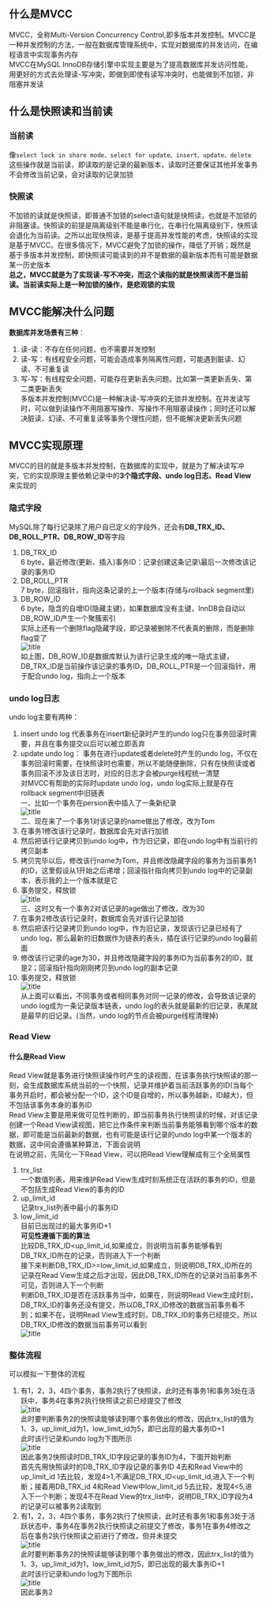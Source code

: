 ## 什么是MVCC  
MVCC，全称Multi-Version Concurrency Control,即多版本并发控制。MVCC是一种并发控制的方法，一般在数据库管理系统中，实现对数据库的并发访问，在编程语言中实现事务内存  
MVCC在MySQL InnoDB存储引擎中实现主要是为了提高数据库并发访问性能，用更好的方式去处理读-写冲突，即做到即使有读写冲突时，也能做到不加锁，非阻塞并发读  
## 什么是快照读和当前读  
### 当前读  
像`select lock in share mode、select for update、insert、update、delete`这些操作就是当前读，即读取的是记录的最新版本，读取时还要保证其他并发事务不会修改当前记录，会对读取的记录加锁
### 快照读  
不加锁的读就是快照读，即普通不加锁的select语句就是快照读，也就是不加锁的非阻塞读。快照读的前提是隔离级别不能是串行化，在串行化隔离级别下，快照读会退化为当前读。之所以出现快照读，是基于提高并发性能的考虑，快照读的实现是基于MVCC。在很多情况下，MVCC避免了加锁的操作，降低了开销；既然是基于多版本并发控制，即快照读可能读到的并不是数据的最新版本而有可能是数据某一历史版本  
**总之，MVCC就是为了实现读-写不冲突，而这个读指的就是快照读而不是当前读。当前读实际上是一种加锁的操作，是悲观锁的实现**  
## MVCC能解决什么问题  
**数据库并发场景有三种**：  
1. 读-读：不存在任何问题，也不需要并发控制  
2. 读-写：有线程安全问题，可能会造成事务隔离性问题，可能遇到脏读、幻读、不可重复读  
3. 写-写：有线程安全问题，可能存在更新丢失问题。比如第一类更新丢失、第二类更新丢失  
多版本并发控制(MVCC)是一种解决读-写冲突的无锁并发控制。在并发读写时，可以做到读操作不用阻塞写操作、写操作不用阻塞读操作；同时还可以解决脏读、幻读、不可重复读等事务个理性问题，但不能解决更新丢失问题  
## MVCC实现原理  
MVCC的目的就是多版本并发控制，在数据库的实现中，就是为了解决读写冲突，它的实现原理主要依赖记录中的**3个隐式字段、undo log日志、Read View**来实现的  
### 隐式字段  
MySQL除了每行记录除了用户自已定义的字段外，还会有**DB_TRX_ID、DB_ROLL_PTR、DB_ROW_ID**等字段  
1. DB_TRX_ID  
6 byte，最近修改(更新、插入)事务ID：记录创建这条记录\最后一次修改该记录的事务ID  
2. DB_ROLL_PTR  
7 byte，回滚指针，指向这条记录的上一个版本(存储与rollback segment里)  
3. DB_ROW_ID  
6 byte，隐含的自增ID(隐藏主键)，如果数据库没有主键，InnDB会自动以DB_ROW_ID产生一个聚簇索引  
实际上还有一个删除flag隐藏字段，即记录被删除不代表真的删除，而是删除flag变了  
![title](https://raw.githubusercontent.com/liujinxi931204/image/master/gitnote/2020/09/04/1599202238249-1599202238349.png)  
如上图，DB_ROW_ID是数据库默认为该行记录生成的唯一隐式主键，DB_TRX_ID是当前操作该记录的事务ID，DB_ROLL_PTR是一个回滚指针，用于配合undo log，指向上一个版本  
### undo log日志  
undo log主要有两种：
1. insert undo log
代表事务在insert新纪录时产生的undo log只在事务回滚时需要，并且在事务提交以后可以被立即丢弃  
2. update undo log：
事务在进行update或者delete时产生的undo log，不仅在事务回滚时需要，在快照读时也需要，所以不能随便删除，只有在快照读或者事务回滚不涉及该日志时，对应的日志才会被purge线程统一清楚  
对MVCC有帮助的实际时update undo log，undo log实际上就是存在rollback segment中旧链表  
一、比如一个事务在persion表中插入了一条新纪录  
![title](https://raw.githubusercontent.com/liujinxi931204/image/master/gitnote/2020/09/04/1599204450085-1599204450089.png)  
二、现在来了一个事务1对该记录的name做出了修改，改为Tom
1. 在事务1修改该行记录时，数据库会先对该行加锁  
2. 然后把该行记录拷贝到undo log中，作为旧记录，即在undo log中有当前行的拷贝副本  
3. 拷贝完毕以后，修改该行name为Tom，并且修改隐藏字段的事务为当前事务1的ID，这里假设从1开始之后递增；回滚指针指向拷贝到undo log中的记录副本，表示我的上一个版本就是它  
4. 事务提交，释放锁  
![title](https://raw.githubusercontent.com/liujinxi931204/image/master/gitnote/2020/09/04/1599204859793-1599204859795.png)  
三、这时又有一个事务2对该记录的age做出了修改，改为30  
1. 在事务2修改该行记录时，数据库会先对该行记录加锁  
2. 然后把该行记录拷贝到undo log中，作为旧记录，发现该行记录已经有了undo log，那么最新的旧数据作为链表的表头，插在该行记录的undo log最前面  
3. 修改该行记录的age为30，并且修改隐藏字段的事务ID为当前事务2的ID，就是2；回滚指针指向刚刚拷贝到undo log的副本记录  
4. 事务提交，释放锁  
![title](https://raw.githubusercontent.com/liujinxi931204/image/master/gitnote/2020/09/04/1599205250465-1599205250466.png)  
从上面可以看出，不同事务或者相同事务对同一记录的修改，会导致该记录的undo log成为一条记录版本链表，undo log的表头就是最新的旧记录，表尾就是最早的旧记录。(当然，undo log的节点会被purge线程清理掉)  
### Read View  
#### 什么是Read View  
Read View就是事务进行快照读操作时产生的读视图，在该事务执行快照读的那一刻，会生成数据库系统当前的一个快照，记录并维护着当前活跃事务的ID(当每个事务开启时，都会被分配一个ID，这个ID是自增的，所以事务越新，ID越大)，但不包括该事务本身的事务ID  
Read View主要是用来做可见性判断的，即当前事务执行快照读的时候，对该记录创建一个Read View读视图，把它比作条件来判断当前事务能够看到哪个版本的数据，即可能是当前最新的数据，也有可能是该行记录的undo log中某一个版本的数据，这中间会遵循某种算法，下面会说明  
在说明之前，先简化一下Read View，可以把Read View理解成有三个全局属性  
1. trx_list  
一个数值列表，用来维护Read View生成时刻系统正在活跃的事务的ID，但是不包括生成Read View的事务的ID  
2. up_limit_id  
记录trx_list列表中最小的事务ID  
3. low_limit_id  
目前已出现过的最大事务ID+1  
**可见性遵循下面的算法**  
比较DB_TRX_ID<up_limit_id,如果成立，则说明当前事务能够看到DB_TRX_ID所在的记录，否则进入下一个判断  
接下来判断DB_TRX_ID>=low_limit_id,如果成立，则说明DB_TRX_ID所在的记录在Read View生成之后才出现，因此DB_TRX_ID所在的记录对当前事务不可见，否则进入下一个判断  
判断DB_TRX_ID是否在活跃事务当中，如果在，则说明Read View生成时刻，DB_TRX_ID的事务还没有提交，所以DB_TRX_ID修改的数据当前事务看不到；如果不在，说明Read View生成时刻，DB_TRX_ID的事务已经提交，所以DB_TRX_ID修改的数据当前事务可以看到  
![title](https://raw.githubusercontent.com/liujinxi931204/image/master/gitnote/2020/09/04/1599206807691-1599206807695.png)  
### 整体流程  
可以模拟一下整体的流程  
1. 有1，2，3，4四个事务，事务2执行了快照读，此时还有事务1和事务3处在活跃中，事务4在事务2执行快照读之前已经提交了修改  
![title](https://raw.githubusercontent.com/liujinxi931204/image/master/gitnote/2020/09/04/1599207144536-1599207144537.png)  
此时要判断事务2的快照读能够读到哪个事务做出的修改，因此trx_list的值为1、3，up_limit_id为1，low_limit_id为5，即已出现的最大事务ID+1  
此时该行记录和undo log为下图所示  
![title](https://raw.githubusercontent.com/liujinxi931204/image/master/gitnote/2020/09/04/1599207411857-1599207411864.png)  
因此事务2快照读时DB_TRX_ID字段记录的事务ID为4，下面开始判断  
首先先用快照读时的DB_TRX_ID字段记录的事务ID 4去和Read View中的up_limit_id 1去比较，发现4>1,不满足DB_TRX_ID<up_limit_id,进入下一个判断；接着用DB_TRX_id 4和Read View中low_limit_id 5去比较，发现4<5,进入下一个判断；发现4不在Read View的trx_list中，说明DB_TRX_ID字段为4的记录可以被事务2读取到  
2. 有1，2，3，4四个事务，事务2执行了快照读，此时还有事务1和事务3处于活跃状态中，事务4在事务2执行快照读之前提交了修改，事务1在事务4修改之后在事务2执行快照读之前进行了修改，但并未提交  
![title](https://raw.githubusercontent.com/liujinxi931204/image/master/gitnote/2020/09/04/1599208395694-1599208395696.png)  
此时要判断事务2的快照读能够读到哪个事务做出的修改，因此trx_list的值为1、3，up_limit_id为1，low_limit_id为5，即已出现的最大事务ID+1  
此时该行记录和undo log为下图所示  
![title](https://raw.githubusercontent.com/liujinxi931204/image/master/gitnote/2020/09/04/1599208471244-1599208471246.png)  
因此事务2
















